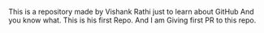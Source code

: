This is a repository made by Vishank Rathi just to learn about GitHub
And you know what. This is his first Repo. 
And I am Giving first PR to this repo.
